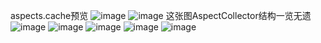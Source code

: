 aspects.cache预览
![image](https://github.com/user-attachments/assets/7f398479-3eca-4528-9b2c-9f3e593e64f8)
![image](https://github.com/user-attachments/assets/0bf872e1-f0f3-48b0-82c5-b95f2f4726b2)
这张图AspectCollector结构一览无遗
![image](https://github.com/user-attachments/assets/e045d776-b2a4-44bd-a15e-f637bcbe767b)
![image](https://github.com/user-attachments/assets/12f2017e-ddad-4e27-a43d-08a23fb85c00)
![image](https://github.com/user-attachments/assets/bffd61e8-4549-473f-afb0-749728b24862)
![image](https://github.com/user-attachments/assets/4127a9a5-54e4-4238-a302-023650beae39)
![image](https://github.com/user-attachments/assets/db87ac08-af6a-4ad0-8031-5d36049d710b)


